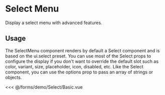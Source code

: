 <script setup>
import Basic from './demo/SelectMenu/Basic.vue';
</script>
# Select Menu

Display a select menu with advanced features.

## Usage

The SelectMenu component renders by default a Select component and is based on the ui.select preset. You can use most of the Select props to configure the display if you don't want to override the default slot such as color, variant, size, placeholder, icon, disabled, etc.
Like the Select component, you can use the options prop to pass an array of strings or objects.

<DemoContainer>
  <Basic/>
</DemoContainer>

<<< @/forms/demo/Select/Basic.vue